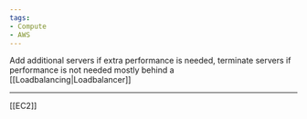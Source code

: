 ```yaml
---
tags:
- Compute
- AWS
---
```


Add additional servers if extra performance is needed, terminate servers if performance is not needed
mostly behind a [[Loadbalancing|Loadbalancer]]

---
[[EC2]]